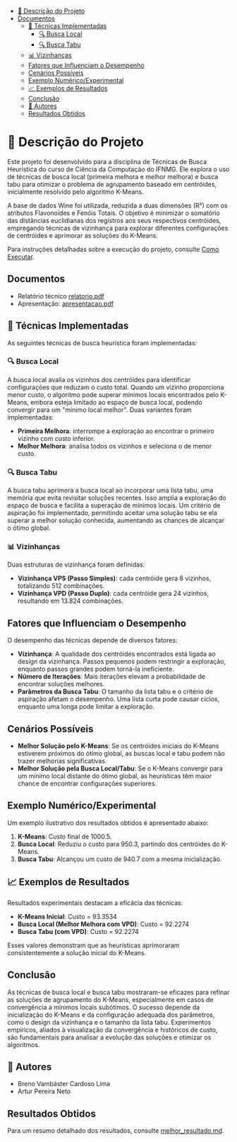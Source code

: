 - [📌 Descrição do Projeto](#-descrição-do-projeto)
- [Documentos](#documentos)
  - [🧪 Técnicas Implementadas](#-técnicas-implementadas)
    - [🔍 Busca Local](#-busca-local)
    - [🔍 Busca Tabu](#-busca-tabu)
  - [📊 Vizinhanças](#-vizinhanças)
  - [Fatores que Influenciam o Desempenho](#fatores-que-influenciam-o-desempenho)
  - [Cenários Possíveis](#cenários-possíveis)
  - [Exemplo Numérico/Experimental](#exemplo-numéricoexperimental)
  - [📈 Exemplos de Resultados](#-exemplos-de-resultados)
  - [Conclusão](#conclusão)
  - [👥 Autores](#-autores)
  - [Resultados Obtidos](#resultados-obtidos)

# 📌 Descrição do Projeto

Este projeto foi desenvolvido para a disciplina de Técnicas de Busca Heurística do curso de Ciência da Computação do IFNMG. Ele explora o uso de técnicas de busca local (primeira melhora e melhor melhora) e busca tabu para otimizar o problema de agrupamento baseado em centróides, inicialmente resolvido pelo algoritmo K-Means.

A base de dados Wine foi utilizada, reduzida a duas dimensões (R²) com os atributos Flavonoides e Fenóis Totais. O objetivo é minimizar o somatório das distâncias euclidianas dos registros aos seus respectivos centróides, empregando técnicas de vizinhança para explorar diferentes configurações de centróides e aprimorar as soluções do K-Means.

Para instruções detalhadas sobre a execução do projeto, consulte [Como Executar](ComoExecutar.md).

## Documentos

* Relatório técnico [relatorio.pdf](Relatório%20P002.pdf)
* Apresentação: [apresentacao.pdf](Apresentação%20P002.pdf) 

## 🧪 Técnicas Implementadas

As seguintes técnicas de busca heurística foram implementadas:

### 🔍 Busca Local

A busca local avalia os vizinhos dos centróides para identificar configurações que reduzam o custo total. Quando um vizinho proporciona menor custo, o algoritmo pode superar mínimos locais encontrados pelo K-Means, embora esteja limitado ao espaço de busca local, podendo convergir para um "mínimo local melhor". Duas variantes foram implementadas:

- **Primeira Melhora**: interrompe a exploração ao encontrar o primeiro vizinho com custo inferior.
- **Melhor Melhora**: analisa todos os vizinhos e seleciona o de menor custo.

### 🔍 Busca Tabu

A busca tabu aprimora a busca local ao incorporar uma lista tabu, uma memória que evita revisitar soluções recentes. Isso amplia a exploração do espaço de busca e facilita a superação de mínimos locais. Um critério de aspiração foi implementado, permitindo aceitar uma solução tabu se ela superar a melhor solução conhecida, aumentando as chances de alcançar o ótimo global.

### 📊 Vizinhanças

Duas estruturas de vizinhança foram definidas:

- **Vizinhança VPS (Passo Simples)**: cada centróide gera 8 vizinhos, totalizando 512 combinações.
- **Vizinhança VPD (Passo Duplo)**: cada centróide gera 24 vizinhos, resultando em 13.824 combinações.

## Fatores que Influenciam o Desempenho

O desempenho das técnicas depende de diversos fatores:

- **Vizinhança**: A qualidade dos centróides encontrados está ligada ao design da vizinhança. Passos pequenos podem restringir a exploração, enquanto passos grandes podem torná-la ineficiente.
- **Número de Iterações**: Mais iterações elevam a probabilidade de encontrar soluções melhores.
- **Parâmetros da Busca Tabu**: O tamanho da lista tabu e o critério de aspiração afetam o desempenho. Uma lista curta pode causar ciclos, enquanto uma longa pode limitar a exploração.

## Cenários Possíveis

- **Melhor Solução pelo K-Means**: Se os centróides iniciais do K-Means estiverem próximos do ótimo global, as buscas local e tabu podem não trazer melhorias significativas.
- **Melhor Solução pela Busca Local/Tabu**: Se o K-Means convergir para um mínimo local distante do ótimo global, as heurísticas têm maior chance de encontrar configurações superiores.

## Exemplo Numérico/Experimental

Um exemplo ilustrativo dos resultados obtidos é apresentado abaixo:

1. **K-Means**: Custo final de 1000.5.
2. **Busca Local**: Reduziu o custo para 950.3, partindo dos centróides do K-Means.
3. **Busca Tabu**: Alcançou um custo de 940.7 com a mesma inicialização.

## 📈 Exemplos de Resultados

Resultados experimentais destacam a eficácia das técnicas:

- **K-Means Inicial**: Custo = 93.3534
- **Busca Local (Melhor Melhora com VPD)**: Custo = 92.2274
- **Busca Tabu (com VPD)**: Custo = 92.2274

Esses valores demonstram que as heurísticas aprimoraram consistentemente a solução inicial do K-Means.

## Conclusão

As técnicas de busca local e busca tabu mostraram-se eficazes para refinar as soluções de agrupamento do K-Means, especialmente em casos de convergência a mínimos locais subótimos. O sucesso depende da inicialização do K-Means e da configuração adequada dos parâmetros, como o design da vizinhança e o tamanho da lista tabu. Experimentos empíricos, aliados à visualização da convergência e históricos de custo, são fundamentais para analisar a evolução das soluções e otimizar os algoritmos.

## 👥 Autores

- Breno Vambáster Cardoso Lima
- Artur Pereira Neto

## Resultados Obtidos

Para um resumo detalhado dos resultados, consulte [melhor_resultado.md](melhor_resultado.md).
